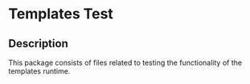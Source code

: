 # Templates Test

## Description
This package consists of files related to testing the functionality of the templates runtime.